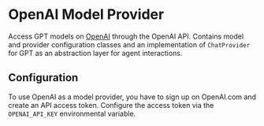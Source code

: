 # OpenAI Model Provider

Access GPT models on [OpenAI](https://openai.com/) through the OpenAI API.
Contains model and provider configuration classes and an implementation of `ChatProvider` for GPT as an abstraction layer for agent interactions.

## Configuration

To use OpenAI as a model provider, you have to sign up on OpenAI.com and create an API access token.
Configure the access token via the `OPENAI_API_KEY` environmental variable.